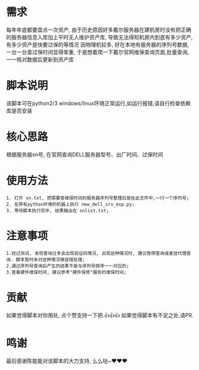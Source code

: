 # 需求
每年年底都要盘点一次资产, 由于历史原因好多戴尔服务器在建机房时没有把正确的服务器信息入库加上平时无人维护资产库, 导致无法得知机房内到底有多少资产,有多少资产是快要过保的等情况
因物理机较多, 好在本地有服务器的序列号数据, 一台一台查过保时间显得笨重, 于是想着爬一下戴尔官网维保查询页面,批量查询,一一核对数据后更新到资产库

# 脚本说明
该脚本可在python2/3 windows/linux环境正常运行,如运行报错,请自行检查依赖库是否安装

# 核心思路
根据服务器sn号, 在官网查询DELL服务器型号、出厂时间、过保时间

# 使用方法
```
1. 打开 sn.txt, 把需要查维保时间的服务器序列号整理后放在此文件中,一行一个序列号;
2. 在带有python环境的机器上执行 new_dell_srv_exp.py;
3. 等待脚本执行完毕, 结果输出在 snlist.txt;
```

# 注意事项
```
1.经过测试, 发现查询过多会出现验证码情况, 出现这种情况时, 建议暂停查询或者挂代理查询. 脚本暂时未对这种情况做容错处理;
2.通过序列号查询后产生的结果不是与序列号排序一一对应的;
3.查看硬件维保时间, 建议参考"硬件保修"服务的维保时间;
```

# 贡献
如果觉得脚本对你用处, 点个赞支持一下把.👍👍👍
如果觉得脚本有不足之处,请PR.

# 鸣谢
最后感谢陈能能对该脚本的大力支持, 么么哒~❤️❤️❤️